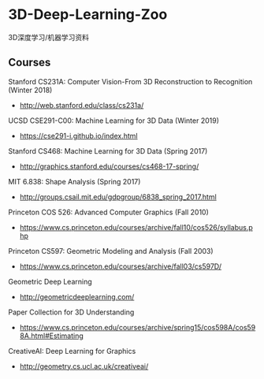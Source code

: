 # 3D-Deep-Learning-Zoo

3D深度学习/机器学习资料

## Courses

Stanford CS231A: Computer Vision-From 3D Reconstruction to Recognition (Winter 2018)
* <http://web.stanford.edu/class/cs231a/>  

UCSD CSE291-C00: Machine Learning for 3D Data (Winter 2019)
* <https://cse291-i.github.io/index.html>

Stanford CS468: Machine Learning for 3D Data (Spring 2017)
* <http://graphics.stanford.edu/courses/cs468-17-spring/>

MIT 6.838: Shape Analysis (Spring 2017)
* <http://groups.csail.mit.edu/gdpgroup/6838_spring_2017.html>

Princeton COS 526: Advanced Computer Graphics (Fall 2010)
* <https://www.cs.princeton.edu/courses/archive/fall10/cos526/syllabus.php>

Princeton CS597: Geometric Modeling and Analysis (Fall 2003)
* <https://www.cs.princeton.edu/courses/archive/fall03/cs597D/>

Geometric Deep Learning
* <http://geometricdeeplearning.com/>

Paper Collection for 3D Understanding
* <https://www.cs.princeton.edu/courses/archive/spring15/cos598A/cos598A.html#Estimating>

CreativeAI: Deep Learning for Graphics
* <http://geometry.cs.ucl.ac.uk/creativeai/>
